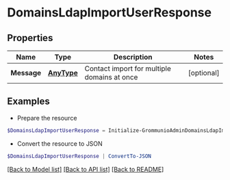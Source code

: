 # DomainsLdapImportUserResponse
## Properties

Name | Type | Description | Notes
------------ | ------------- | ------------- | -------------
**Message** | [**AnyType**](.md) | Contact import for multiple domains at once | [optional] 

## Examples

- Prepare the resource
```powershell
$DomainsLdapImportUserResponse = Initialize-GrommunioAdminDomainsLdapImportUserResponse  -Message null
```

- Convert the resource to JSON
```powershell
$DomainsLdapImportUserResponse | ConvertTo-JSON
```

[[Back to Model list]](../README.md#documentation-for-models) [[Back to API list]](../README.md#documentation-for-api-endpoints) [[Back to README]](../README.md)

